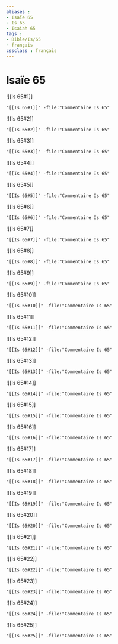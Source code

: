 ```yaml
---
aliases : 
- Isaïe 65
- Is 65
- Isaiah 65
tags : 
- Bible/Is/65
- français
cssclass : français
---
```


# Isaïe 65

![[Is 65#1]]

```query
"[[Is 65#1]]" -file:"Commentaire Is 65"
```

![[Is 65#2]]

```query
"[[Is 65#2]]" -file:"Commentaire Is 65"
```

![[Is 65#3]]

```query
"[[Is 65#3]]" -file:"Commentaire Is 65"
```

![[Is 65#4]]

```query
"[[Is 65#4]]" -file:"Commentaire Is 65"
```

![[Is 65#5]]

```query
"[[Is 65#5]]" -file:"Commentaire Is 65"
```

![[Is 65#6]]

```query
"[[Is 65#6]]" -file:"Commentaire Is 65"
```

![[Is 65#7]]

```query
"[[Is 65#7]]" -file:"Commentaire Is 65"
```

![[Is 65#8]]

```query
"[[Is 65#8]]" -file:"Commentaire Is 65"
```

![[Is 65#9]]

```query
"[[Is 65#9]]" -file:"Commentaire Is 65"
```

![[Is 65#10]]

```query
"[[Is 65#10]]" -file:"Commentaire Is 65"
```

![[Is 65#11]]

```query
"[[Is 65#11]]" -file:"Commentaire Is 65"
```

![[Is 65#12]]

```query
"[[Is 65#12]]" -file:"Commentaire Is 65"
```

![[Is 65#13]]

```query
"[[Is 65#13]]" -file:"Commentaire Is 65"
```

![[Is 65#14]]

```query
"[[Is 65#14]]" -file:"Commentaire Is 65"
```

![[Is 65#15]]

```query
"[[Is 65#15]]" -file:"Commentaire Is 65"
```

![[Is 65#16]]

```query
"[[Is 65#16]]" -file:"Commentaire Is 65"
```

![[Is 65#17]]

```query
"[[Is 65#17]]" -file:"Commentaire Is 65"
```

![[Is 65#18]]

```query
"[[Is 65#18]]" -file:"Commentaire Is 65"
```

![[Is 65#19]]

```query
"[[Is 65#19]]" -file:"Commentaire Is 65"
```

![[Is 65#20]]

```query
"[[Is 65#20]]" -file:"Commentaire Is 65"
```

![[Is 65#21]]

```query
"[[Is 65#21]]" -file:"Commentaire Is 65"
```

![[Is 65#22]]

```query
"[[Is 65#22]]" -file:"Commentaire Is 65"
```

![[Is 65#23]]

```query
"[[Is 65#23]]" -file:"Commentaire Is 65"
```

![[Is 65#24]]

```query
"[[Is 65#24]]" -file:"Commentaire Is 65"
```

![[Is 65#25]]

```query
"[[Is 65#25]]" -file:"Commentaire Is 65"
```

